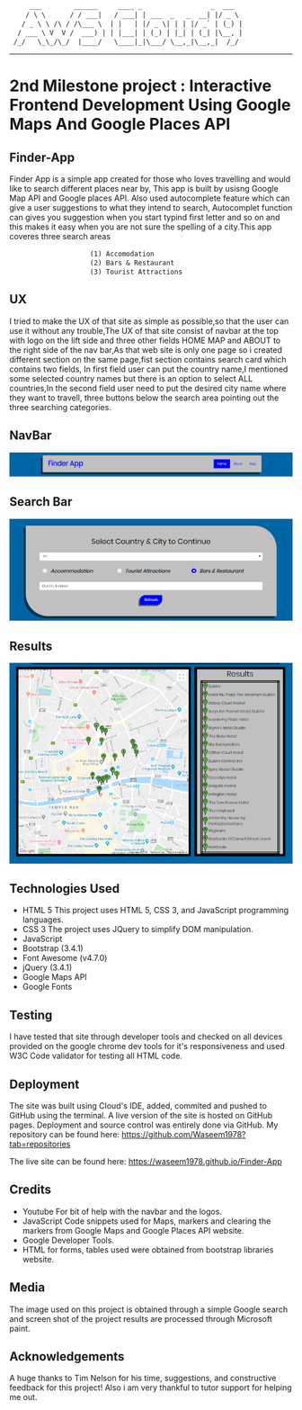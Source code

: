          ___        ______     ____ _                 _  ___  
        / \ \      / / ___|   / ___| | ___  _   _  __| |/ _ \ 
       / _ \ \ /\ / /\___ \  | |   | |/ _ \| | | |/ _` | (_) |
      / ___ \ V  V /  ___) | | |___| | (_) | |_| | (_| |\__, |
     /_/   \_\_/\_/  |____/   \____|_|\___/ \__,_|\__,_|  /_/ 
 ----------------------------------------------------------------- 


#  2nd Milestone project : Interactive Frontend Development Using Google Maps And Google Places API

## Finder-App

Finder App is a simple app created for those who loves travelling and would like to search different places near by,
This app is built by usisng Google Map API and Google places API. 
Also used autocomplete feature which can give a user suggestions to what they intend to search,
Autocomplet function can gives you suggestion when you start typind first letter and so on and this makes it
easy when you are not sure the spelling of a city.This app coveres three search areas 
                       
                        (1) Accomodation 
                        (2) Bars & Restaurant 
                        (3) Tourist Attractions
                        
## UX

I tried to make the UX of that site as simple as possible,so that the user can use it without any trouble,The UX of that site consist of navbar at the top with logo on the lift side and three other fields HOME MAP and ABOUT to the
right side of the nav bar,As that web site is only one page so i created different section on the same page,fist section contains 
search card which contains two fields, In first field user can put the country name,I mentioned some selected country names but
there is an option to select ALL countries,In the second field user need to put the desired city name where they want to travell,
three buttons below the search area pointing out the three searching categories.

## NavBar

![Navebar](assets/imgs/navbar.jpg)

## Search Bar

![SearchBar](assets/imgs/searchBar.jpg)

## Results

![SearchBar](assets/imgs/map&results1.jpg)

## Technologies Used

* HTML 5 This project uses HTML 5, CSS 3, and JavaScript programming languages.
* CSS 3 The project uses JQuery to simplify DOM manipulation.
* JavaScript
* Bootstrap (3.4.1)
* Font Awesome (v4.7.0)
* jQuery (3.4.1)
* Google Maps API
* Google Fonts

## Testing
I have tested that site through developer tools and checked on all devices provided on the google chrome dev tools for it's responsiveness and used W3C Code validator for testing all HTML code.

## Deployment

The site was built using Cloud's IDE, added, commited and pushed to GitHub using the terminal. A live version of the site is hosted on GitHub pages.
Deployment and source control was entirely done via GitHub. My repository can be found here:
https://github.com/Waseem1978?tab=repositories

The live site can be found here:
https://waseem1978.github.io/Finder-App

## Credits
* Youtube For bit of help with the navbar and the logos.
* JavaScript Code snippets used for Maps, markers and clearing the markers from Google Maps and Google Places API website.
* Google Developer Tools.
* HTML for forms, tables used were obtained from bootstrap libraries website.


##  Media
The image used on this project is obtained through a simple Google search and screen shot of the project results are processed through Microsoft paint.

## Acknowledgements
A huge thanks to Tim Nelson for his time, suggestions, and constructive feedback for this project!
Also i am very thankful to tutor support for helping me out.


